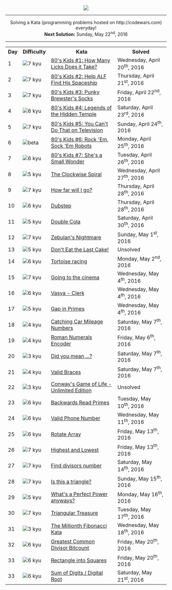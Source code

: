 <div align="center"><img src="http://i.imgur.com/MKY21oI.png"/></div>
<hr>

<div align="center">Solving a Kata (programming problems hosted on http://codewars.com) everyday!
</br>
<b>Next Solution:</b> Sunday, May 22<sup>nd</sup>, 2016</div>

<hr>

<table border="0" style="width:100%;">
  <tr>
    <th>Day</th>
    <th>Difficulty</th>
    <th>Kata</th>
    <th>Solved</th>
  </tr>
  <tr>
    <td>1</td>
    <td><img src="http://i.imgur.com/INcuEgb.png" alt="7 kyu"/></td>
    <td><a href="src/com/michaelmidura/kataday/day001/EightiesKids1.md">80's Kids #1: How Many Licks Does it Take?</a></td>
    <td>Wednesday, April 20<sup>th</sup>, 2016</td>
  </tr>
  <tr>
    <td>2</td>
    <td><img src="http://i.imgur.com/INcuEgb.png" alt="7 kyu"/></td>
    <td><a href="src/com/michaelmidura/kataday/day002/EightiesKids2.md">80's Kids #2: Help ALF Find His Spaceship</a></td>
    <td>Thursday, April 21<sup>st</sup>, 2016</td>
  </tr>
  <tr>
    <td>3</td>
    <td><img src="http://i.imgur.com/INcuEgb.png" alt="7 kyu"/></td>
    <td><a href="src/com/michaelmidura/kataday/day003/EightiesKids3.md">80's Kids #3: Punky Brewster's Socks</a></td>
    <td>Friday, April 22<sup>nd</sup>, 2016</td>
  </tr>
  <tr>
    <td>4</td>
    <td><img src="http://i.imgur.com/ZccZynH.png" alt="6 kyu"/></td>
    <td><a href="src/com/michaelmidura/kataday/day004/EightiesKids4.md">80's Kids #4: Legends of the Hidden Temple</a></td>
    <td>Saturday, April 23<sup>rd</sup>, 2016</td>
  </tr>
  <tr>
    <td>5</td>
    <td><img src="http://i.imgur.com/INcuEgb.png" alt="7 kyu"/></td>
    <td><a href="src/com/michaelmidura/kataday/day005/EightiesKids5.md">80's Kids #5: You Can't Do That on Television</a></td>
    <td>Sunday, April 24<sup>th</sup>, 2016</td>
  </tr>
  <tr>
    <td>6</td>
    <td><img src="http://i.imgur.com/hn5UIKC.png" alt="beta"/></td>
    <td><a href="src/com/michaelmidura/kataday/day006/EightiesKids6.md">80's Kids #6: Rock 'Em, Sock 'Em Robots</a></td>
    <td>Monday, April 25<sup>th</sup>, 2016</td>
  </tr>
  <tr>
    <td>7</td>
    <td><img src="http://i.imgur.com/ZccZynH.png" alt="6 kyu"/></td>
    <td><a href="src/com/michaelmidura/kataday/day007/EightiesKids7.md">80's Kids #7: She's a Small Wonder</a></td>
    <td>Tuesday, April 26<sup>th</sup>, 2016</td>
  </tr>
  <tr>
    <td>8</td>
    <td><img src="http://i.imgur.com/wGVxr9j.png" alt="5 kyu"/></td>
    <td><a href="src/com/michaelmidura/kataday/day008/TheClockwiseSpiral.md">The Clockwise Spiral</a></td>
    <td>Wednesday, April 27<sup>th</sup>, 2016</td>
  </tr>
  <tr>
    <td>9</td>
    <td><img src="http://i.imgur.com/INcuEgb.png" alt="7 kyu"/></td>
    <td><a href="src/com/michaelmidura/kataday/day009/HowFarWillIGo.md">How far will I go?</a></td>
    <td>Thursday, April 28<sup>th</sup>, 2016</td></td>
  </tr>
  <tr>
    <td>10</td>
    <td><img src="http://i.imgur.com/ZccZynH.png" alt="6 kyu"/></td>
    <td><a href="src/com/michaelmidura/kataday/day010/Dubstep.md">Dubstep</a></td>
    <td>Thursday, April 28<sup>th</sup>, 2016</td>
  </tr>
  <tr>
    <td>11</td>
    <td><img src="http://i.imgur.com/wGVxr9j.png" alt="5 kyu"/></td>
    <td><a href="src/com/michaelmidura/kataday/day011/DoubleCola.md">Double Cola</a></td>
    <td>Saturday, April 30<sup>th</sup>, 2016</td>
  </tr>
  <tr>
    <td>12</td>
    <td><img src="http://i.imgur.com/INcuEgb.png" alt="7 kyu"/></td>
    <td><a href="src/com/michaelmidura/kataday/day012/ZebulansNightmare.md">Zebulan's Nightmare</a></td>
    <td>Sunday, May 1<sup>st</sup>, 2016</td>
  </tr>
  <tr>
    <td>13</td>
    <td><img src="http://i.imgur.com/wGVxr9j.png" alt="5 kyu"/></td>
    <td><a href="src/com/michaelmidura/kataday/day013/DontEatTheLastCake.md">Don't Eat the Last Cake!</a></td>
    <td>Unsolved</td>
  </tr>
  <tr>
    <td>14</td>
    <td><img src="http://i.imgur.com/ZccZynH.png" alt="6 kyu"/></td>
    <td><a href="src/com/michaelmidura/kataday/day014/TortoiseRacing.md">Tortoise racing</a></td>
    <td>Monday, May 2<sup>nd</sup>, 2016</td>
  </tr>
  <tr>
    <td>15</td>
    <td><img src="http://i.imgur.com/INcuEgb.png" alt="7 kyu"/></td>
    <td><a href="src/com/michaelmidura/kataday/day015/GoingToTheCinema.md">Going to the cinema</a></td>
    <td>Wednesday, May 4<sup>th</sup>, 2016</td>
  </tr>
  <tr>
    <td>16</td>
    <td><img src="http://i.imgur.com/ZccZynH.png" alt="6 kyu"/></td>
    <td><a href="src/com/michaelmidura/kataday/day016/VasyaClerk.md">Vasya - Clerk</a></td>
    <td>Wednesday, May 4<sup>th</sup>, 2016</td>
  </tr>
  <tr>
    <td>17</td>
    <td><img src="http://i.imgur.com/wGVxr9j.png" alt="5 kyu"/></td>
    <td><a href="src/com/michaelmidura/kataday/day017/GapInPrimes.md">Gap in Primes</a></td>
    <td>Wednesday, May 4<sup>th</sup>, 2016</td>
  </tr>
  <tr>
    <td>18</td>
    <td><img src="http://i.imgur.com/Sk20Fhz.png" alt="4 kyu"/></td>
    <td><a href="src/com/michaelmidura/kataday/day018/CarMileage.md">Catching Car Mileage Numbers</a></td>
    <td>Saturday, May 7<sup>th</sup>, 2016</td>
  </tr>
  <tr>
    <td>19</td>
    <td><img src="http://i.imgur.com/Sk20Fhz.png" alt="4 kyu"/></td>
    <td><a href="src/com/michaelmidura/kataday/day019/RomanNumerals.md">Roman Numerals Encoder</a></td>
    <td>Friday, May 6<sup>th</sup>, 2016</td>
  </tr>
  <tr>
    <td>20</td>
    <td><img src="http://i.imgur.com/uu3Afqa.png" alt="3 kyu"/></td>
    <td><a href="src/com/michaelmidura/kataday/day020/DidYouMean.md">Did you mean ...?</a></td>
    <td>Saturday, May 7<sup>th</sup>, 2016</td>
  </tr>
  <tr>
    <td>21</td>
    <td><img src="http://i.imgur.com/Sk20Fhz.png" alt="4 kyu"/></td>
    <td><a href="src/com/michaelmidura/kataday/day021/ValidBraces.md">Valid Braces</a></td>
    <td>Saturday, May 7<sup>th</sup>, 2016</td>
  </tr>
  <tr>
    <td>22</td>
    <td><img src="http://i.imgur.com/uu3Afqa.png" alt="3 kyu"/></td>
    <td><a href="src/com/michaelmidura/kataday/day022/ConwaysGameOfLife.md">Conway's Game of Life - Unlimited Edition</a></td>
    <td>Unsolved</td>
  </tr>
  <tr>
    <td>23</td>
    <td><img src="http://i.imgur.com/ZccZynH.png" alt="6 kyu"/></td>
    <td><a href="src/com/michaelmidura/kataday/day023/BackwardsReadPrimes.md">Backwards Read Primes</a></td>
    <td>Tuesday, May 10<sup>th</sup>, 2016</td>
  </tr>
  <tr>
    <td>24</td>
    <td><img src="http://i.imgur.com/ZccZynH.png" alt="6 kyu"/></td>
    <td><a href="src/com/michaelmidura/kataday/day024/ValidPhoneNumber.md">Valid Phone Number</a></td>
    <td>Wednesday, May 11<sup>th</sup>, 2016</td>
  </tr>
  <tr>
    <td>25</td>
    <td><img src="http://i.imgur.com/ZccZynH.png" alt="6 kyu"/></td>
    <td><a href="src/com/michaelmidura/kataday/day025/RotateArray.md">Rotate Array</a></td>
    <td>Friday, May 13<sup>th</sup>, 2016</td>
  </tr>
  <tr>
    <td>26</td>
    <td><img src="http://i.imgur.com/INcuEgb.png" alt="7 kyu"/></td>
    <td><a href="src/com/michaelmidura/kataday/day026/HighestAndLowest.md">Highest and Lowest</a></td>
    <td>Friday, May 13<sup>th</sup>, 2016</td>
  </tr>
  <tr>
    <td>27</td>
    <td><img src="http://i.imgur.com/INcuEgb.png" alt="7 kyu"/></td>
    <td><a href="src/com/michaelmidura/kataday/day027/FindDivisorsNumber.md">Find divisors number</a></td>
    <td>Saturday, May 14<sup>th</sup>, 2016</td>
  </tr>
  <tr>
    <td>28</td>
    <td><img src="http://i.imgur.com/INcuEgb.png" alt="7 kyu"/></td>
    <td><a href="src/com/michaelmidura/kataday/day028/IsThisATriangle.md">Is this a triangle?</a></td>
    <td>Sunday, May 15<sup>th</sup>, 2016</td>
  </tr>
  <tr>
    <td>29</td>
    <td><img src="http://i.imgur.com/wGVxr9j.png" alt="5 kyu"/></td>
    <td><a href="src/com/michaelmidura/kataday/day029/WhatsAPerfectPowerAnyways.md">What's a Perfect Power anyways?</a></td>
    <td>Monday, May 16<sup>th</sup>, 2016</td>
  </tr>
  <tr>
    <td>30</td>
    <td><img src="http://i.imgur.com/INcuEgb.png" alt="7 kyu"/></td>
    <td><a href="src/com/michaelmidura/kataday/day030/TriangleTreasure.md">Triangular Treasure</a></td>
    <td>Tuesday, May 17<sup>th</sup>, 2016</td>
  </tr>
  <tr>
    <td>31</td>
    <td><img src="http://i.imgur.com/uu3Afqa.png" alt="3 kyu"/></td>
    <td><a href="src/com/michaelmidura/kataday/day031/TheMillionthFibonacciKata.md">The Millionth Fibonacci Kata</a></td>
    <td>Wednesday, May 18<sup>th</sup>, 2016</td>
  </tr>
  <tr>
    <td>32</td>
    <td><img src="http://i.imgur.com/ZccZynH.png" alt="6 kyu"/></td>
    <td><a href="src/com/michaelmidura/kataday/day032/GreatestCommonDivisorBitcount.md">Greatest Common Divisor Bitcount</a></td>
    <td>Friday, May 20<sup>th</sup>, 2016</td>
  </tr>
  <tr>
    <td>33</td>
    <td><img src="http://i.imgur.com/ZccZynH.png" alt="6 kyu"/></td>
    <td><a href="src/com/michaelmidura/kataday/day033/RectangleIntoSquares.md">Rectangle into Squares</a></td>
    <td>Friday, May 20<sup>th</sup>, 2016</td>
  </tr>
  <tr>
    <td>33</td>
    <td><img src="http://i.imgur.com/ZccZynH.png" alt="6 kyu"/></td>
    <td><a href="src/com/michaelmidura/kataday/day033/SumOfDigits.md">Sum of Digits / Digital Root</a></td>
    <td>Saturday, May 21<sup>st</sup>, 2016</td>
  </tr>
</table>
